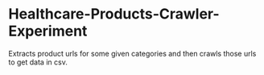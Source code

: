 # Healthcare-Products-Crawler-Experiment
Extracts product urls for some given categories and then crawls those urls to get data in csv.
